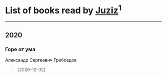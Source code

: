 # List of books read by [Juziz](http://vk.com/id396008489)<sup>1</sup>
---

## 2020

### Горе от ума
Александр Сергеевич Грибоедов
> [2020-12-02] 



